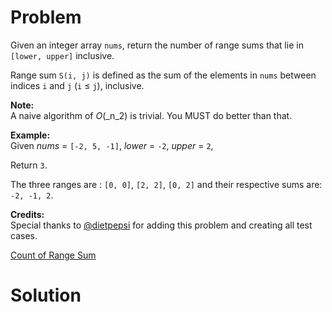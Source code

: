 
# Problem

Given an integer array `nums`, return the number of range sums that lie in
`[lower, upper]` inclusive.

Range sum `S(i, j)` is defined as the sum of the elements in `nums` between
indices `i` and `j` (`i` ≤ `j`), inclusive.

**Note:**  
A naive algorithm of _O_(_n_2) is trivial. You MUST do better than that.

**Example:**  
Given _nums_ = `[-2, 5, -1]`, _lower_ = `-2`, _upper_ = `2`,

Return `3`.

The three ranges are : `[0, 0]`, `[2, 2]`, `[0, 2]` and their respective sums
are: `-2, -1, 2`.

**Credits:**  
Special thanks to [@dietpepsi](https://leetcode.com/discuss/user/dietpepsi)
for adding this problem and creating all test cases.



[Count of Range Sum](https://leetcode.com/problems/count-of-range-sum)

# Solution



